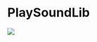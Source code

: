 # PlaySoundLib

[![](https://jitpack.io/v/maple8192/PlaySoundLib.svg)](https://jitpack.io/#maple8192/PlaySoundLib)
